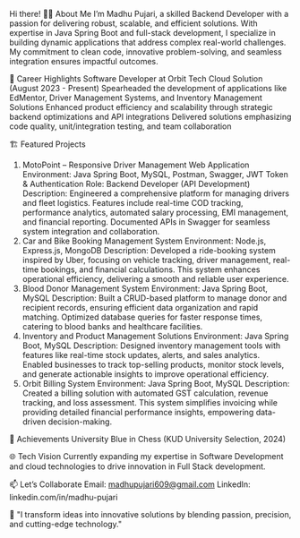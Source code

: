 Hi there!
👨‍💻 About Me
I’m Madhu Pujari, a skilled Backend Developer with a passion for delivering robust, scalable, and efficient solutions. With expertise in Java Spring Boot and full-stack development, I specialize in building dynamic applications that address complex real-world challenges. My commitment to clean code, innovative problem-solving, and seamless integration ensures impactful outcomes.


🌟 Career Highlights
Software Developer at Orbit Tech Cloud Solution (August 2023 - Present)
Spearheaded the development of applications like EdMentor, Driver Management Systems, and Inventory Management Solutions
Enhanced product efficiency and scalability through strategic backend optimizations and API integrations
Delivered solutions emphasizing code quality, unit/integration testing, and team collaboration


🏗️ Featured Projects
1. MotoPoint – Responsive Driver Management Web Application
Environment: Java Spring Boot, MySQL, Postman, Swagger, JWT Token & Authentication
Role: Backend Developer (API Development)
Description: Engineered a comprehensive platform for managing drivers and fleet logistics. Features include real-time COD tracking, performance analytics, automated salary processing, EMI management, and financial reporting. Documented APIs in Swagger for seamless system integration and collaboration.
2. Car and Bike Booking Management System
Environment: Node.js, Express.js, MongoDB
Description: Developed a ride-booking system inspired by Uber, focusing on vehicle tracking, driver management, real-time bookings, and financial calculations. This system enhances operational efficiency, delivering a smooth and reliable user experience.
3. Blood Donor Management System
Environment: Java Spring Boot, MySQL
Description: Built a CRUD-based platform to manage donor and recipient records, ensuring efficient data organization and rapid matching. Optimized database queries for faster response times, catering to blood banks and healthcare facilities.
4. Inventory and Product Management Solutions
Environment: Java Spring Boot, MySQL
Description: Designed inventory management tools with features like real-time stock updates, alerts, and sales analytics. Enabled businesses to track top-selling products, monitor stock levels, and generate actionable insights to improve operational efficiency.
5. Orbit Billing System
Environment: Java Spring Boot, MySQL
Description: Created a billing solution with automated GST calculation, revenue tracking, and loss assessment. This system simplifies invoicing while providing detailed financial performance insights, empowering data-driven decision-making.

🏅 Achievements
University Blue in Chess (KUD University Selection, 2024)


🌐 Tech Vision
Currently expanding my expertise in Software Development and cloud technologies to drive innovation in Full Stack development.

📫 Let’s Collaborate
Email: madhupujari609@gmail.com
LinkedIn: linkedin.com/in/madhu-pujari

🚀
"I transform ideas into innovative solutions by blending passion, precision, and cutting-edge technology." 
